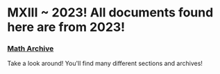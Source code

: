 <head>
  <title>Year 9 Notes</title>
  <link href="assets/css/main.css" rel="stylesheet" type="text/css">
</head>

<h1>MXIII ~ 2023! All documents found here are from 2023!</h1>

<h3><a href="/wanderer-archive/notes/year-9/mathematics/content.html">Math Archive</a></h3>

<p>Take a look around! You'll find many different sections and archives!</p>

